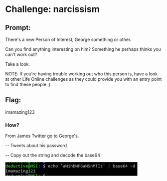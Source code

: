 <h1> Challenge: narcissism</h1>

<h2>Prompt:</h2> 
There's a new Person of Interest, George something or other.

Can you find anything interesting on him? Something he perhaps thinks you can't work out?

Take a look.

NOTE: If you're having trouble working out who this person is, have a look at other Life Online challenges as they could provide you with an entry point to find these people ;).

<h2>Flag:</h2> 
imamazing123

<h3>How?</h3>
From James Twitter go to George's.

-- Tweets about his password

-- Copy out the string and decode the base64

![password](images/am_smart.JPG)
